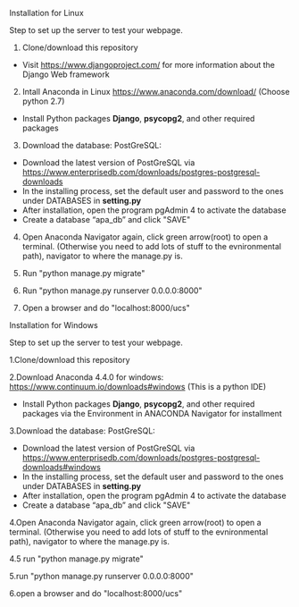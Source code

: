 
Installation for Linux

Step to set up the server to test your webpage.

1. Clone/download this repository
* Visit https://www.djangoproject.com/ for more information about the Django Web framework

2. Intall Anaconda in Linux https://www.anaconda.com/download/ (Choose python 2.7)
* Install Python packages **Django**, **psycopg2**, and other required packages 
  
3. Download the database: PostGreSQL:
* Download the latest version of PostGreSQL via https://www.enterprisedb.com/downloads/postgres-postgresql-downloads
* In the installing process, set the default user and password to the ones under DATABASES in **setting.py**
* After installation, open the program pgAdmin 4 to activate the database
* Create a database “apa_db” and click "SAVE"

4. Open Anaconda Navigator again, click green arrow(root) to open a terminal. (Otherwise you need to add lots of stuff to the evnironmental path), navigator to where the manage.py is.

5. Run "python manage.py migrate"

6. Run "python manage.py runserver 0.0.0.0:8000"

7. Open a browser and do "localhost:8000/ucs"


Installation for Windows

Step to set up the server to test your webpage.

1.Clone/download this repository

2.Download Anaconda 4.4.0 for windows: https://www.continuum.io/downloads#windows (This is a python IDE)
* Install Python packages **Django**, **psycopg2**, and other required packages via the Environment in ANACONDA Navigator for installment 
  
3.Download the database: PostGreSQL:
* Download the latest version of PostGreSQL via https://www.enterprisedb.com/downloads/postgres-postgresql-downloads#windows
* In the installing process, set the default user and password to the ones under DATABASES in **setting.py**
* After installation, open the program pgAdmin 4 to activate the database
* Create a database “apa_db” and click "SAVE"

4.Open Anaconda Navigator again, click green arrow(root) to open a terminal. (Otherwise you need to add lots of stuff to the evnironmental path), navigator to where the manage.py is.

4.5 run "python manage.py migrate"

5.run "python manage.py runserver 0.0.0.0:8000"

6.open a browser and do "localhost:8000/ucs"
